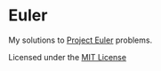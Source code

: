 Euler
=====
My solutions to [Project Euler](https://www.projecteuler.net) problems.

Licensed under the [MIT License](LICENSE)
